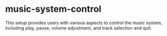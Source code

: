 # music-system-control
This setup provides users with various aspects to control  the music system, including play, pause, volume adjustment, and track selection and quit.
